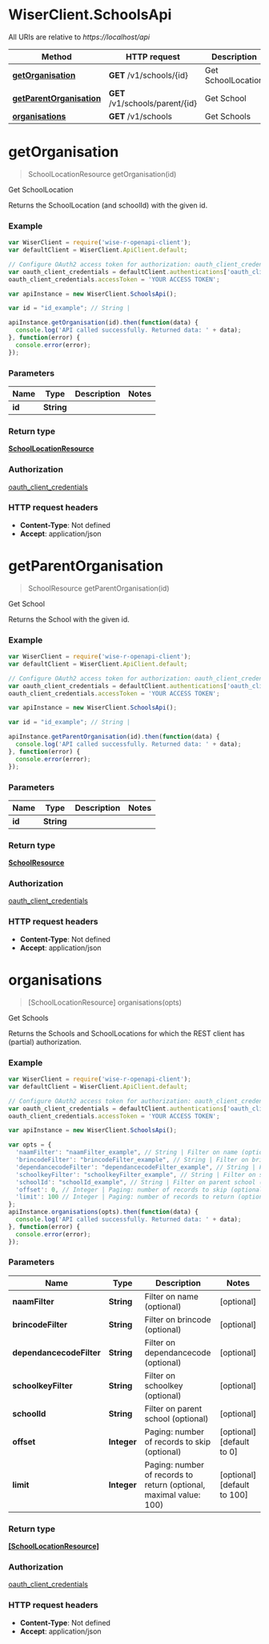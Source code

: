 # WiserClient.SchoolsApi

All URIs are relative to *https://localhost/api*

Method | HTTP request | Description
------------- | ------------- | -------------
[**getOrganisation**](SchoolsApi.md#getOrganisation) | **GET** /v1/schools/{id} | Get SchoolLocation
[**getParentOrganisation**](SchoolsApi.md#getParentOrganisation) | **GET** /v1/schools/parent/{id} | Get School
[**organisations**](SchoolsApi.md#organisations) | **GET** /v1/schools | Get Schools


<a name="getOrganisation"></a>
# **getOrganisation**
> SchoolLocationResource getOrganisation(id)

Get SchoolLocation

Returns the SchoolLocation (and schoolId) with the given id.

### Example
```javascript
var WiserClient = require('wise-r-openapi-client');
var defaultClient = WiserClient.ApiClient.default;

// Configure OAuth2 access token for authorization: oauth_client_credentials
var oauth_client_credentials = defaultClient.authentications['oauth_client_credentials'];
oauth_client_credentials.accessToken = 'YOUR ACCESS TOKEN';

var apiInstance = new WiserClient.SchoolsApi();

var id = "id_example"; // String | 

apiInstance.getOrganisation(id).then(function(data) {
  console.log('API called successfully. Returned data: ' + data);
}, function(error) {
  console.error(error);
});

```

### Parameters

Name | Type | Description  | Notes
------------- | ------------- | ------------- | -------------
 **id** | **String**|  | 

### Return type

[**SchoolLocationResource**](SchoolLocationResource.md)

### Authorization

[oauth_client_credentials](../README.md#oauth_client_credentials)

### HTTP request headers

 - **Content-Type**: Not defined
 - **Accept**: application/json

<a name="getParentOrganisation"></a>
# **getParentOrganisation**
> SchoolResource getParentOrganisation(id)

Get School

Returns the School with the given id.

### Example
```javascript
var WiserClient = require('wise-r-openapi-client');
var defaultClient = WiserClient.ApiClient.default;

// Configure OAuth2 access token for authorization: oauth_client_credentials
var oauth_client_credentials = defaultClient.authentications['oauth_client_credentials'];
oauth_client_credentials.accessToken = 'YOUR ACCESS TOKEN';

var apiInstance = new WiserClient.SchoolsApi();

var id = "id_example"; // String | 

apiInstance.getParentOrganisation(id).then(function(data) {
  console.log('API called successfully. Returned data: ' + data);
}, function(error) {
  console.error(error);
});

```

### Parameters

Name | Type | Description  | Notes
------------- | ------------- | ------------- | -------------
 **id** | **String**|  | 

### Return type

[**SchoolResource**](SchoolResource.md)

### Authorization

[oauth_client_credentials](../README.md#oauth_client_credentials)

### HTTP request headers

 - **Content-Type**: Not defined
 - **Accept**: application/json

<a name="organisations"></a>
# **organisations**
> [SchoolLocationResource] organisations(opts)

Get Schools

Returns the Schools and SchoolLocations for which the REST client has (partial) authorization.

### Example
```javascript
var WiserClient = require('wise-r-openapi-client');
var defaultClient = WiserClient.ApiClient.default;

// Configure OAuth2 access token for authorization: oauth_client_credentials
var oauth_client_credentials = defaultClient.authentications['oauth_client_credentials'];
oauth_client_credentials.accessToken = 'YOUR ACCESS TOKEN';

var apiInstance = new WiserClient.SchoolsApi();

var opts = { 
  'naamFilter': "naamFilter_example", // String | Filter on name (optional)
  'brincodeFilter': "brincodeFilter_example", // String | Filter on brincode (optional)
  'dependancecodeFilter': "dependancecodeFilter_example", // String | Filter on dependancecode (optional)
  'schoolkeyFilter': "schoolkeyFilter_example", // String | Filter on schoolkey (optional)
  'schoolId': "schoolId_example", // String | Filter on parent school (optional)
  'offset': 0, // Integer | Paging: number of records to skip (optional)
  'limit': 100 // Integer | Paging: number of records to return (optional, maximal value: 100)
};
apiInstance.organisations(opts).then(function(data) {
  console.log('API called successfully. Returned data: ' + data);
}, function(error) {
  console.error(error);
});

```

### Parameters

Name | Type | Description  | Notes
------------- | ------------- | ------------- | -------------
 **naamFilter** | **String**| Filter on name (optional) | [optional] 
 **brincodeFilter** | **String**| Filter on brincode (optional) | [optional] 
 **dependancecodeFilter** | **String**| Filter on dependancecode (optional) | [optional] 
 **schoolkeyFilter** | **String**| Filter on schoolkey (optional) | [optional] 
 **schoolId** | **String**| Filter on parent school (optional) | [optional] 
 **offset** | **Integer**| Paging: number of records to skip (optional) | [optional] [default to 0]
 **limit** | **Integer**| Paging: number of records to return (optional, maximal value: 100) | [optional] [default to 100]

### Return type

[**[SchoolLocationResource]**](SchoolLocationResource.md)

### Authorization

[oauth_client_credentials](../README.md#oauth_client_credentials)

### HTTP request headers

 - **Content-Type**: Not defined
 - **Accept**: application/json

